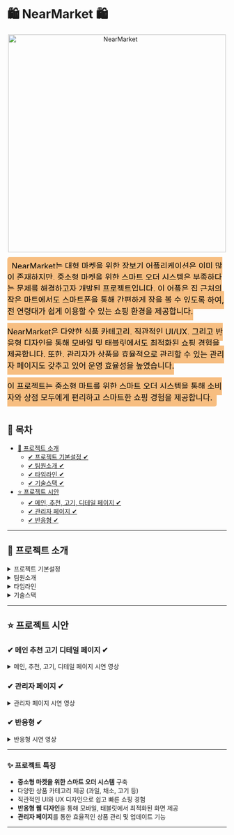 # 🛍 **NearMarket** 🛍

<div align="center">
  <img src="https://github.com/user-attachments/assets/cf475d28-29b1-4c02-bdd9-3c5c34c03bcb" alt="NearMarket" width="500"/>
</div>

<br />

<div>
  <span style="background-color: #F7BE81; color: black; padding: 10px; border-radius: 5px; font-size: 18px;">
NearMarket는 대형 마켓을 위한 장보기 어플리케이션은 이미 많이 존재하지만, 중소형 마켓을 위한 스마트 오더 시스템은 부족하다는 문제를 해결하고자 개발된 프로젝트입니다. 이 어플은 집 근처의 작은 마트에서도 스마트폰을 통해 간편하게 장을 볼 수 있도록 하여, 전 연령대가 쉽게 이용할 수 있는 쇼핑 환경을 제공합니다.
<br />
<br />
NearMarket은 다양한 식품 카테고리, 직관적인 UI/UX, 그리고 반응형 디자인을 통해 모바일 및 태블릿에서도 최적화된 쇼핑 경험을 제공합니다. 또한, 관리자가 상품을 효율적으로 관리할 수 있는 관리자 페이지도 갖추고 있어 운영 효율성을 높였습니다.
<br />
<br />
이 프로젝트는 중소형 마트를 위한 스마트 오더 시스템을 통해 소비자와 상점 모두에게 편리하고 스마트한 쇼핑 경험을 제공합니다.
  </span>
</div>

<br>

## 📌 **목차**

* [🔎 프로젝트 소개](#프로젝트-소개)
  + [✔ 프로젝트 기본설정 ✔](#-프로젝트-기본설정-)
  + [✔ 팀원소개 ✔](#-팀원소개-)
  + [✔ 타임라인 ✔](#-타임라인-)
  + [✔ 기술스택 ✔](#-기술스택-)
* [⭐ 프로젝트 시안](#프로젝트-시안)
    + [✔ 메인, 추천, 고기, 디테일 페이지 ✔](#-메인-추천-고기-디테일-페이지-)
    + [✔ 관리자 페이지 ✔](#-관리자-페이지-)
    + [✔ 반응형 ✔](#-반응형-)

---

## 🔎 **프로젝트 소개**

<details>
<summary>프로젝트 기본설정</summary>

| 제목           | 내용          |
|----------------|---------------|
| 일정          | 2024/09/23 ~ 2024/10/25 |
| 주제          | 스마트오더    |
| 프로젝트명    | NEARMARKET    |
| 프로그래밍 언어| HTML, CSS, JAVASCRIPT |
| 프레임워크     | REACT         |
| 데이터베이스   | JSONSERVER    |
| 개발툴         | VSCODE        |

</details>

<details>
<summary>팀원소개</summary>

<table>
  <tbody>
  <tr>
    <th align="center">팀장: 권**</th>
    <th align="center">팀원: 강**</th>
    <th align="center">팀원: 김**</th>
    <th align="center">팀원: 한원세</th>
  </tr>
  <tr>
    <td>과자페이지, 장바구니, Git 담당</td>
    <td>과일페이지, API 담당, Admin페이지 CRUD, PPT 담당</td>
    <td>채소페이지, 결제, 로그인, 회원가입, Start 페이지, Figma 담당</td>
    <td>메인, 고기, 추천 페이지, Admin페이지, CSS 반응형, PPT 담당</td>
  </tr>
  </tbody>
</table>

</details>

<details>
<summary>타임라인</summary>

<div align="center">
  <img src="https://github.com/user-attachments/assets/5c965e74-1b6a-4685-acb4-5f87349334cd" width="700" />
</div>

</details>

<details>
<summary>기술스택</summary>
 
<div align="center">
  <img src="https://github.com/user-attachments/assets/1a0a4bdc-c59a-4739-81d7-97a15cee9d04" width="700" />
</div>

</details>

---

## ⭐ **프로젝트 시안**

### ✔ **메인 추천 고기 디테일 페이지** ✔
<details>
<summary>메인, 추천, 고기, 디테일 페이지 시연 영상</summary>

#### 1. **메인페이지**

- `section`을 두 개로 나누어, Section1 부분은 `setInterval`을 사용하여 일정 시간마다 콜백 함수 `setAutoImg`를 호출하고, 이미지 인덱스를 업데이트하여 자동으로 이미지가 넘어가도록 구현
- Section2는 `useNavigate`를 사용해 사용자가 원하는 코너로 빠르게 이동할 수 있도록 구현

<div align="center">
  <img src="https://github.com/user-attachments/assets/b932cb34-e9a5-4e51-9780-de2bfee0f171" alt="메인" width="700" />
</div>

<br />

#### 2. **추천페이지**

<div align="center">
  <img src="https://github.com/user-attachments/assets/5d4429e1-91b1-4963-87a7-c53986f0ba85" alt="추천" width="700" />
</div>

<br />

#### 3. **고기페이지**

- `Axios get`을 이용해 서버에서 데이터를 가져와 `map`을 사용하여 모든 고기 상품 정보를 표시
- 수량을 증가하거나 감소할 때마다 총 가격을 자동으로 계산
- 장바구니 버튼 클릭 시 모달 창을 띄워 사용자가 주문을 결정할 수 있도록 구현
- 결제 버튼 클릭 시 결제 페이지로 데이터 전송 및 즉시 이동

<div align="center">
  <img src="https://github.com/user-attachments/assets/c2e5d3d0-7bd9-4128-859d-eccf01daf46c" alt="고기" width="700" />
</div>

</details>

### ✔ **관리자 페이지** ✔
<details>
<summary>관리자 페이지 시연 영상</summary>

- Google font를 사용하여 가독성이 좋고 관리하기 편한 UI를 설계
- 카테고리별 상품을 `Axios post`로 등록하고, 입력 데이터가 빠지지 않도록 모달창으로 알림
- 동일한 상품명이 이미 있을 경우 알림창을 통해 관리자에게 알려주는 기능
- `fileReader`를 이용하여 등록하려는 이미지를 미리 확인할 수 있도록 구현

<div align="center">
  <img src="https://github.com/user-attachments/assets/6cf0398f-eadf-4de3-9695-003d9f808243" alt="관리자" width="700" />
</div>

</details>

### ✔ **반응형** ✔
<details>
<summary>반응형 시연 영상</summary>

- 다양한 디바이스에서 NearMarket을 사용할 수 있도록 미디어 쿼리 사용
- 태블릿과 모바일 버전에서 `CSS position`과 `JavaScript`를 이용해 Header 부분을 버튼 클릭 시 나타나도록 구현

#### 1. **태블릿 버전 반응형**

<div align="center">
  <img src="https://github.com/user-attachments/assets/cc7a37a0-d710-45f3-b78c-8fa4a5012954" alt="태블릿 반응형" width="700" />
</div>

#### 2. **모바일 버전 반응형**

<div align="center">
  <img src="https://github.com/user-attachments/assets/460fc378-43a5-478f-be72-b55a8cd247ce" alt="모바일 반응형" width="700" />
</div>

</details>

---

### ✨ **프로젝트 특징**

- **중소형 마켓을 위한 스마트 오더 시스템** 구축
- 다양한 상품 카테고리 제공 (과일, 채소, 고기 등)
- 직관적인 UI와 UX 디자인으로 쉽고 빠른 쇼핑 경험
- **반응형 웹 디자인**을 통해 모바일, 태블릿에서 최적화된 화면 제공
- **관리자 페이지**를 통한 효율적인 상품 관리 및 업데이트 기능

---

